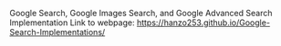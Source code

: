 Google Search, Google Images Search, and Google Advanced Search Implementation
Link to webpage: https://hanzo253.github.io/Google-Search-Implementations/
